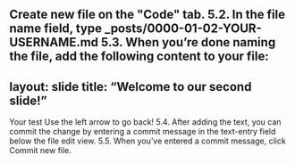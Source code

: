 Create new file on the "Code" tab.
5.2. In the file name field, type _posts/0000-01-02-YOUR-USERNAME.md
5.3. When you’re done naming the file, add the following content to your file:
---
layout: slide
title: “Welcome to our second slide!”
---
Your test
Use the left arrow to go back!
5.4. After adding the text, you can commit the change by entering a commit
message in the text-entry field below the file edit view.
5.5. When you’ve entered a commit message, click Commit new file.
